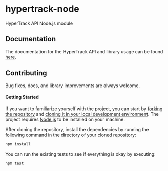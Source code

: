 # hypertrack-node

HyperTrack API Node.js module

## Documentation

The documentation for the HyperTrack API and library usage can be found [here](https://docs.hypertrack.com/#references-apis).

## Contributing

Bug fixes, docs, and library improvements are always welcome. 

#### Getting Started

If you want to familiarize yourself with the project, you can start by [forking the repository](https://help.github.com/articles/fork-a-repo/) and [cloning it in your local development environment](https://help.github.com/articles/cloning-a-repository/). The project requires [Node.js](https://nodejs.org) to be installed on your machine.

After cloning the repository, install the dependencies by running the following command in the directory of your cloned repository:

```bash
npm install
```

You can run the existing tests to see if everything is okay by executing:

```bash
npm test
```
